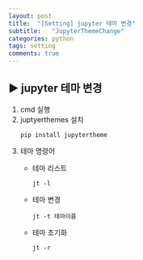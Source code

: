 ```yaml
---
layout: post
title:  "[Setting] jupyter 테마 변경"
subtitle:   "JupyterThemeChange"
categories: python
tags: setting
comments: true
---
```


## ▶ jupyter 테마 변경
<ol class='counter'>
  <li> cmd 실행</li>
  <li> juptyerthemes 설치</li>
  <pre><code>pip install jupytertheme</code></pre>
    <li> 테마 명령어</li>
    <ul>
    <li> 테마 리스트</li>
    <pre><code>jt -l</code></pre>
    <li> 테마 변경</li>
    <pre><code>jt -t 테마이름</code></pre>
    <li> 테마 초기화</li>
    <pre><code>jt -r</code></pre>
    </ul>
</ol>

